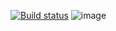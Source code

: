 [![Build status](https://ci.appveyor.com/api/projects/status/x13mh7ua4xbyeifv/branch/main?svg=true)](https://ci.appveyor.com/project/QvvQV/allure/branch/main)
![image](https://github.com/user-attachments/assets/3d66abcf-ade4-41e0-894f-02f702309d8b)
